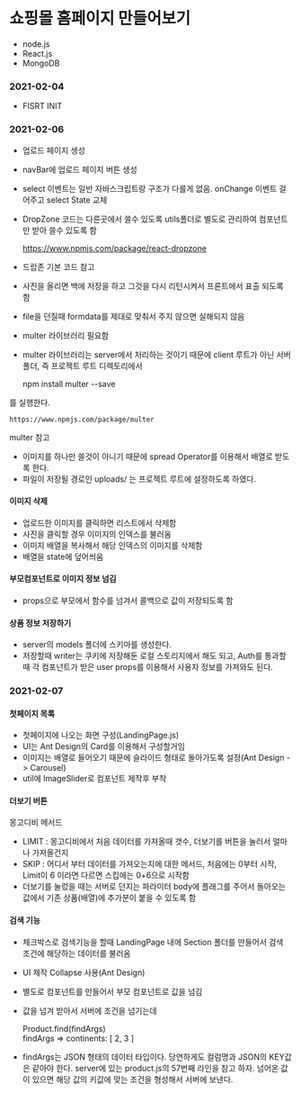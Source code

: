 # 쇼핑몰 홈페이지 만들어보기

- node.js
- React.js
- MongoDB

### 2021-02-04

- FISRT INIT

### 2021-02-06

- 업로드 페이지 생성
- navBar에 업로드 페이지 버튼 생성
- select 이벤트는 일반 자바스크립트랑 구조가 다를게 없음. onChange 이벤트 걸어주고 select State 교체
- DropZone 코드는 다른곳에서 쓸수 있도록 utils폴더로 별도로 관리하여 컴포넌트만 받아 쓸수 있도록 함

  https://www.npmjs.com/package/react-dropzone

- 드랍존 기본 코드 참고
- 사진을 올리면 백에 저장을 하고 그것을 다시 리턴시켜서 프론트에서 표출 되도록 함
- file을 던질때 formdata를 제대로 맞춰서 주지 않으면 실해되지 않음
- multer 라이브러리 필요함
- multer 라이브러리는 server에서 처리하는 것이기 때문에 client 루트가 아닌 서버 폴더, 즉 프로젝트 루트 디렉토리에서

  npm install multer --save

를 실행한다.

    https://www.npmjs.com/package/multer

multer 참고

- 이미지를 하나만 쓸것이 아니기 때문에 spread Operator를 이용해서 배열로 받도록 한다.
- 파일이 저장될 경로인 uploads/ 는 프로젝트 루트에 설정하도록 하였다.

#### 이미지 삭제

- 업로드한 이미지를 클릭하면 리스트에서 삭제함
- 사진을 클릭할 경우 이미지의 인덱스를 불러옴
- 이미지 배열을 복사해서 해당 인덱스의 이미지를 삭제함
- 배열을 state에 덮어씌움

#### 부모컴포넌트로 이미지 정보 넘김

- props으로 부모에서 함수를 넘겨서 콜백으로 값이 저장되도록 함

#### 상품 정보 저장하기

- server의 models 폴더에 스키마를 생성한다.
- 저장할때 writer는 쿠키에 저장해둔 로컬 스토리지에서 해도 되고, Auth를 통과할때 각 컴포넌트가 받은 user props를 이용해서 사용자 정보를 가져와도 된다.

### 2021-02-07

#### 첫페이지 목록

- 첫페이지에 나오는 화면 구성(LandingPage.js)
- UI는 Ant Design의 Card를 이용해서 구성할거임
- 이미지는 배열로 들어오기 때문에 슬라이드 형태로 돌아가도록 설정(Ant Design -> Carousel)
- util에 ImageSlider로 컴포넌트 제작후 부착

#### 더보기 버튼

몽고디비 메서드

- LIMIT : 몽고디비에서 처음 데이터를 가져올때 갯수, 더보기를 버튼을 눌러서 얼마나 가져올건지
- SKIP : 어디서 부터 데이터를 가져오는지에 대한 메서드, 처음에는 0부터 시작, Limit이 6 이라면 다르면 스킵에는 0+6으로 시작함
- 더보기를 눌렀을 때는 서버로 던지는 파라미터 body에 플래그를 주어서 돌아오는 값에서 기존 상품(배열)에 추가분이 붙을 수 있도록 함

#### 검색 기능

- 체크박스로 검색기능을 할때 LandingPage 내에 Section 폴더를 만들어서 검색 조건에 해당하는 데이터를 불러옴
- UI 제작 Collapse 사용(Ant Design)
- 별도로 컴포넌트를 만들어서 부모 컴포넌트로 값을 넘김
- 값을 넘겨 받아서 서버에 조건을 넘기는데

  Product.find(findArgs)  
  findArgs => continents: [ 2, 3 ]

- findArgs는 JSON 형태의 데이터 타입이다. 당연하게도 컬럼명과 JSON의 KEY값은 같아야 한다.
  server에 있는 product.js의 57번째 라인을 참고 하자. 넘어온 값이 있으면 해당 값의 키값에 맞는 조건을 형성해서 서버에 보낸다.
